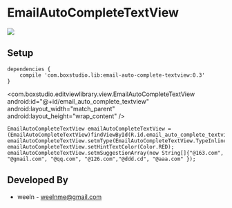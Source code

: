 # EmailAutoCompleteTextView

![](https://raw.githubusercontent.com/weefree/EmailAutoCompleteTextView/master/demo/doc/demo.gif)

## Setup

    dependencies {
        compile 'com.boxstudio.lib:email-auto-complete-textview:0.3'
    }

  <com.boxstudio.editviewlibrary.view.EmailAutoCompleteTextView
        android:id="@+id/email_auto_complete_textview"
        android:layout_width="match_parent"
        android:layout_height="wrap_content" />

    EmailAutoCompleteTextView emailAutoCompleteTextView = (EmailAutoCompleteTextView)findViewById(R.id.email_auto_complete_textview);
    emailAutoCompleteTextView.setmType(EmailAutoCompleteTextView.TypeInline);
    emailAutoCompleteTextView.setHintTextColor(Color.RED);
    emailAutoCompleteTextView.setmSuggestionArray(new String[]{"@163.com", "@gmail.com", "@qq.com", "@126.com","@ddd.cd", "@aaa.com" });


## Developed By

* weeln - [weelnme@gmail.com](mailto:weelnme@gmail.com)